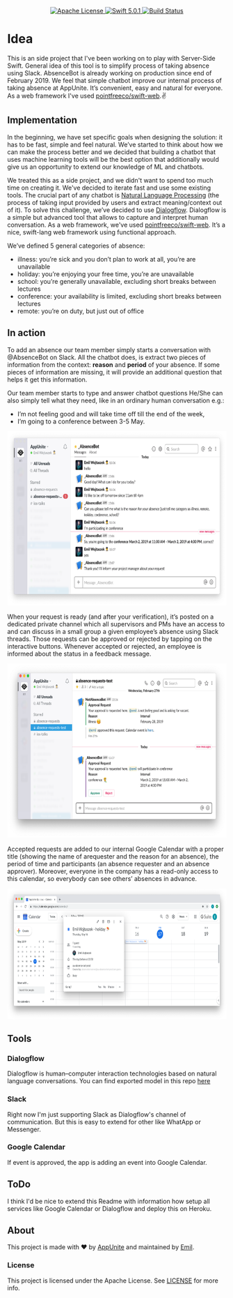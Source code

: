 <p align="center">
    <a href="LICENSE">
        <img src="http://img.shields.io/badge/license-Apache-brightgreen.svg" alt="Apache License">
    </a>
    <a href="https://swift.org">
        <img src="http://img.shields.io/badge/swift-5.0.1-brightgreen.svg" alt="Swift 5.0.1">
    </a>
    <a href="https://travis-ci.org/appunite/absence-bot">
        <img src="https://travis-ci.org/appunite/absence-bot.svg?branch=master" alt="Build Status">
    </a>
</p>

# Idea

This is an side project that I've been working on to play with Server-Side Swift. General idea of this tool is to simplify process of taking absence using Slack.
AbsenceBot is already working on production since end of February 2019. We feel that simple chatbot improve our internal process of taking absence at AppUnite. It’s convenient, easy and natural for everyone. As a web framework I've used [pointfreeco/swift-web](https://github.com/pointfreeco/swift-web).✌

## Implementation

In the beginning, we have set specific goals when designing the solution: it has to be fast, simple and feel natural. We’ve started to think about how we can make the process better and we decided that building a chatbot that uses machine learning tools will be the best option that additionally would give us an opportunity to extend our knowledge of ML and chatbots.

We treated this as a side project, and we didn't want to spend too much time on creating it. We've decided to iterate fast and use some existing tools. The crucial part of any chatbot is [Natural Language Processing](https://en.wikipedia.org/wiki/Natural_language_processing) (the process of  taking input provided by users and extract meaning/context out of it). To solve this challenge, we’ve decided to use [Dialogflow](https://dialogflow.com). Dialogflow is a simple but advanced tool that allows to capture and interpret human conversation. As a web framework, we've used [pointfreeco/swift-web](https://github.com/pointfreeco/swift-web). It’s a nice, swift-lang web framework using functional approach.

We’ve defined 5 general categories of absence:
* illness: you’re sick and you don’t plan to work at all, you’re are unavailable 
* holiday: you’re enjoying your free time, you’re are unavailable
* school: you’re generally unavailable, excluding short breaks between lectures
* conference: your availability is limited, excluding short breaks between lectures
* remote: you’re on duty, but just out of office

## In action 

To add an absence our team member simply starts a conversation with @AbsenceBot on Slack. All the chatbot does, is extract two pieces of information from the context: **reason** and **period** of your absence. If some pieces of information are missing, it will provide an additional question that helps it get this information. 

Our team member starts to type and answer chatbot questions He/She can also simply tell what they need, like in an ordinary human conversation e.g.:

* I’m not feeling good and will take time off till the end of the week,
* I’m going to a conference between 3-5 May.

<img src=".images/screen1.png" height="400" alt="Screenshot"/>

When your request is ready (and after your verification), it’s posted on a dedicated private channel which all supervisors and PMs have an access to and can discuss in a small group a given employee’s absence using Slack threads. Those requests can be approved or rejected by tapping on the interactive buttons. Whenever accepted or rejected, an employee is informed about the status in a feedback message.

<img src=".images/screen2.png" height="400" alt="Screenshot"/>

Accepted requests are added to our internal Google Calendar with a proper title (showing the name of arequester and the reason for an absence), the period of time and participants (an absence requester and an absence approver). Moreover, everyone in the company has a read-only access to this calendar, so everybody can see others’ absences in advance.

<img src=".images/screen4.png" height="300" alt="Screenshot"/>

## Tools 

### Dialogflow

Dialogflow is human–computer interaction technologies based on natural language conversations.
You can find exported model in this repo [here](./Dialogflow.zip)

### Slack

Right now I'm just supporting Slack as Dialogflow's channel of communication. But this is easy to extend for other like WhatApp or Messenger.

### Google Calendar

If event is approved, the app is adding an event into Google Calendar.

## ToDo

I think I'd be nice to extend this Readme with information how setup all services like Google Calendar or Dialogflow and deploy this on Heroku.

## About

This project is made with ❤️ by [AppUnite](https://appunite.com) and maintained by [Emil](http://github.com/emilwojtaszek/).

### License

This project is licensed under the Apache License. See [LICENSE](LICENSE) for more info.
